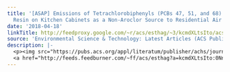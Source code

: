 ```yaml
---
title: '[ASAP] Emissions of Tetrachlorobiphenyls (PCBs 47, 51, and 68) from Polymer
  Resin on Kitchen Cabinets as a Non-Aroclor Source to Residential Air'
date: '2018-04-18'
linkTitle: http://feedproxy.google.com/~r/acs/esthag/~3/kcmdXLtsIto/acs.est.8b00966
source: 'Environmental Science & Technology: Latest Articles (ACS Publications)'
description: |-
  <p><img src="https://pubs.acs.org/appl/literatum/publisher/achs/journals/content/esthag/0/esthag.ahead-of-print/acs.est.8b00966/20180410/images/medium/es-2018-00966k_0007.gif" alt="TOC Graphic"/></p><div><cite>Environmental Science & Technology</cite></div><div>DOI: 10.1021/acs.est.8b00966</div><div class="feedflare">
  <a href="http://feeds.feedburner.com/~ff/acs/esthag?a=kcmdXLtsIto:0NnentaumTk:yIl2AUoC8zA"><img src="http://feeds.feedburner.com/~ff/acs/esthag?d=yIl2AUoC8zA" border="0"></img></a>
---
```

